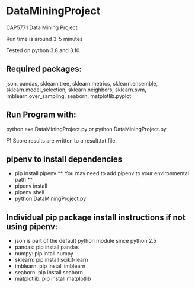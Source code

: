 # DataMiningProject
CAP5771 Data Mining Project

Run time is around 3-5 minutes

Tested on python 3.8 and 3.10

Required packages:
------------------
json, pandas, sklearn.tree, sklearn.metrics, sklearn.ensemble, sklearn.model_selection, sklearn.neighbors, sklearn.svm, 
imblearn.over_sampling, seaborn, matplotlib.pyplot

Run Program with:
-----------------
python.exe DataMiningProject.py or python DataMiningProject.py

F1 Score results are written to a result.txt file.

pipenv to install dependencies
------------------------------
- pip install pipenv  ** You may need to add pipenv to your environmental path ** 
- pipenv install
- pipenv shell
- python DataMiningProject.py


Individual pip package install instructions if not using pipenv:
--------------------------------------------
- json is part of the default python module since python 2.5
- pandas: pip install pandas
- numpy: pip intall numpy
- sklearn: pip install scikit-learn
- imblearn: pip install imblearn
- seaborn: pip install seaborn
- matplotlib: pip install matplotlib
